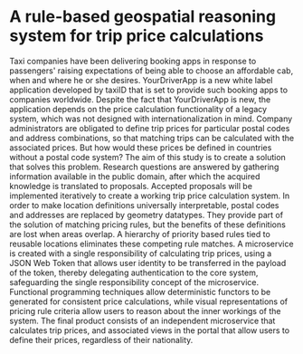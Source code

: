 
# A rule-based geospatial reasoning system for trip price calculations

Taxi companies have been delivering booking apps in response to passengers' raising expectations of being able to choose an affordable cab, when and where he or she desires. YourDriverApp is a new white label application developed by taxiID that is set to provide such booking apps to companies worldwide. Despite the fact that YourDriverApp is new, the application depends on the price calculation functionality of a legacy system, which was not designed with internationalization in mind. Company administrators are obligated to define trip prices for particular postal codes and address combinations, so that matching trips can be calculated with the associated prices. But how would these prices be defined in countries without a postal code system? The aim of this study is to create a solution that solves this problem. Research questions are answered by gathering information available in the public domain, after which the acquired knowledge is translated to proposals. Accepted proposals will be implemented iteratively to create a working trip price calculation system. In order to make location definitions universally interpretable, postal codes and addresses are replaced by geometry datatypes. They provide part of the solution of matching pricing rules, but the benefits of these definitions are lost when areas overlap. A hierarchy of priority based rules tied to reusable locations eliminates these competing rule matches. A microservice is created with a single responsibility of calculating trip prices, using a JSON Web Token that allows user identity to be transferred in the payload of the token, thereby delegating authentication to the core system, safeguarding the single responsibility concept of the microservice. Functional programming techniques allow deterministic functors to be generated for consistent price calculations, while visual representations of pricing rule criteria allow users to reason about the inner workings of the system. The final product consists of an independent microservice that calculates trip prices, and associated views in the portal that allow users to define their prices, regardless of their nationality.
